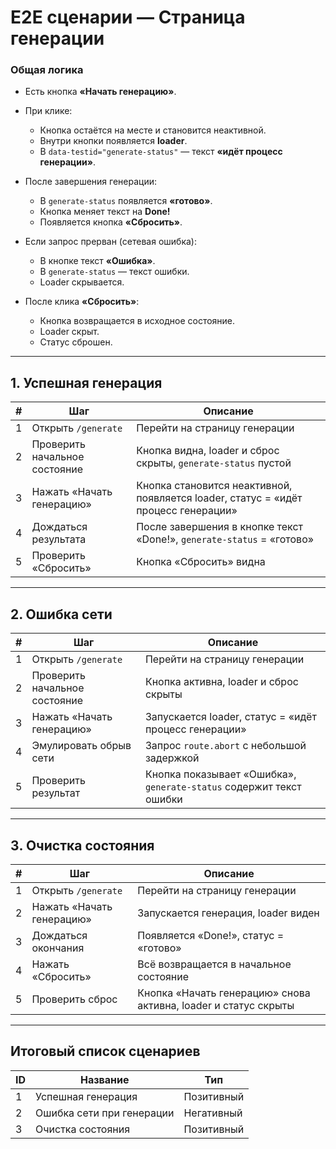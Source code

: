 # E2E сценарии — Страница генерации

### **Общая логика**

- Есть кнопка **«Начать генерацию»**.
- При клике:

  - Кнопка остаётся на месте и становится неактивной.
  - Внутри кнопки появляется **loader**.
  - В `data-testid="generate-status"` — текст **«идёт процесс генерации»**.

- После завершения генерации:

  - В `generate-status` появляется **«готово»**.
  - Кнопка меняет текст на **Done!**
  - Появляется кнопка **«Сбросить»**.

- Если запрос прерван (сетевая ошибка):

  - В кнопке текст **«Ошибка»**.
  - В `generate-status` — текст ошибки.
  - Loader скрывается.

- После клика **«Сбросить»**:

  - Кнопка возвращается в исходное состояние.
  - Loader скрыт.
  - Статус сброшен.

---

## 1. Успешная генерация

| #   | Шаг                           | Описание                                                                           |
| --- | ----------------------------- | ---------------------------------------------------------------------------------- |
| 1   | Открыть `/generate`           | Перейти на страницу генерации                                                      |
| 2   | Проверить начальное состояние | Кнопка видна, loader и сброс скрыты, `generate-status` пустой                      |
| 3   | Нажать «Начать генерацию»     | Кнопка становится неактивной, появляется loader, статус = «идёт процесс генерации» |
| 4   | Дождаться результата          | После завершения в кнопке текст «Done!», `generate-status` = «готово»              |
| 5   | Проверить «Сбросить»          | Кнопка «Сбросить» видна                                                            |

---

## 2️. Ошибка сети

| #   | Шаг                           | Описание                                                            |
| --- | ----------------------------- | ------------------------------------------------------------------- |
| 1   | Открыть `/generate`           | Перейти на страницу генерации                                       |
| 2   | Проверить начальное состояние | Кнопка активна, loader и сброс скрыты                               |
| 3   | Нажать «Начать генерацию»     | Запускается loader, статус = «идёт процесс генерации»               |
| 4   | Эмулировать обрыв сети        | Запрос `route.abort` с небольшой задержкой                          |
| 5   | Проверить результат           | Кнопка показывает «Ошибка», `generate-status` содержит текст ошибки |

---

## 3️. Очистка состояния

| #   | Шаг                       | Описание                                                        |
| --- | ------------------------- | --------------------------------------------------------------- |
| 1   | Открыть `/generate`       | Перейти на страницу генерации                                   |
| 2   | Нажать «Начать генерацию» | Запускается генерация, loader виден                             |
| 3   | Дождаться окончания       | Появляется «Done!», статус = «готово»                           |
| 4   | Нажать «Сбросить»         | Всё возвращается в начальное состояние                          |
| 5   | Проверить сброс           | Кнопка «Начать генерацию» снова активна, loader и статус скрыты |

---

## Итоговый список сценариев

| ID  | Название                  | Тип        |
| --- | ------------------------- | ---------- |
| 1   | Успешная генерация        | Позитивный |
| 2   | Ошибка сети при генерации | Негативный |
| 3   | Очистка состояния         | Позитивный |
